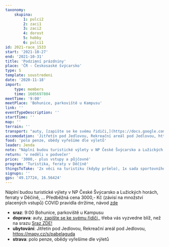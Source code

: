 ```yaml
---
taxonomy:
    skupina:
        1: pulci2
        2: zaci1
        3: zaci2
        4: dorost
        5: hobby
        6: pulci1
id: 2021-race_1533
start: '2021-10-27'
end: '2021-10-31'
title: 'Podzimní prázdniny'
place: 'ČR - Českosaské švýcarsko'
type: S
template: soustredeni
date: '2020-11-18'
import:
    type: members
    time: 1605697804
meetTime: '9:00'
meetPlace: 'Bohunice, parkoviště u Kampusu'
link: ''
eventTypeDescription: ''
startTime: ''
map: ''
terrain: ''
transport: "auty, [zapište se ke svému řidiči,](https://docs.google.com/spreadsheets/d/1W9S6pKS_s_MA_NzcA01Q2oIXY2CfCOg2GTk9b0oH5tI/edit?), třeba vás vyzvedne blíž, než na srazu\r\n[Sraz ZDE!](https://mapy.cz/s/gobadabufo)"
accomodation: 'Jitřetín pod Jedlovou, Rekreační areál pod Jedlovou, https://mapy.cz/s/pabelaguda'
food: 'polo penze, obědy vyřešíme dle výletů'
leader: Jenda
note: "Náplní budou turistické výlety v NP České Švýcarsko a Lužických horách, ferraty v Děčíně, ...\r\nPředběžná cena 3000,- Kč (závisí na množství placených vstupů)\r\nCOVID pravidla drržíme, návod [zde](https://covid.gov.cz/)"
return: 'v neděli v podvečer'
price: '3000,- plus vstupy a půjčovné'
program: 'Turistika, feraty v Děčíně'
thingsToTake: '2x věci na turistiku (kdyby pršelo), 1x sada sportovního oblečení na feraty, která se dá zašpinit.'
signups: ''
gps: '49.17724, 16.56424'
---
```


Náplní budou turistické výlety v NP České Švýcarsko a Lužických horách, ferraty v Děčíně, ...
Předběžná cena 3000,- Kč (závisí na množství placených vstupů)
COVID pravidla drržíme, návod [zde](https://covid.gov.cz/)
* **sraz**: 9:00 Bohunice, parkoviště u Kampusu
* **doprava**: auty, [zapište se ke svému řidiči,](https://docs.google.com/spreadsheets/d/1W9S6pKS_s_MA_NzcA01Q2oIXY2CfCOg2GTk9b0oH5tI/edit?), třeba vás vyzvedne blíž, než na srazu
[Sraz ZDE!](https://mapy.cz/s/gobadabufo)
* **ubytování**: Jitřetín pod Jedlovou, Rekreační areál pod Jedlovou, https://mapy.cz/s/pabelaguda
* **strava**: polo penze, obědy vyřešíme dle výletů
